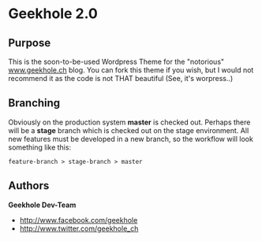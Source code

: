 Geekhole 2.0
============

Purpose
-------
This is the soon-to-be-used Wordpress Theme for the "notorious" www.geekhole.ch blog.
You can fork this theme if you wish, but I would not recommend it as the code is not THAT beautiful (See, it's worpress..) 

Branching
---------
Obviously on the production system **master** is checked out. Perhaps there will be a **stage** branch which is checked
out on the stage environment. All new features must be developed in a new branch, so the workflow will look something
like this:

`feature-branch > stage-branch > master`

Authors
-------
**Geekhole Dev-Team**
+ http://www.facebook.com/geekhole
+ http://www.twitter.com/geekhole_ch